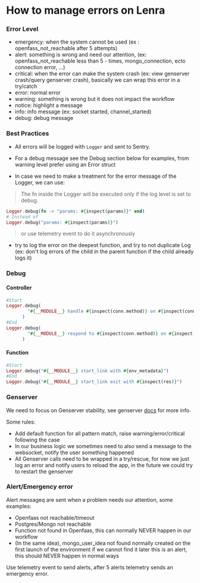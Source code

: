 # How to manage errors on Lenra

### Error Level

- emergency: when the system cannot be used (ex : openfass_not_reachable after 5 attempts)  
- alert: something is wrong and need our attention, (ex: openfass_not_reachable less than 5 - times, mongo_connection, ecto connection error, ...)  
- critical: when the error can make the system crash (ex: view genserver crash/query genserver crash), basically we can wrap this error in a try/catch  
- error: normal error  
- warning: something is wrong but it does not impact the workflow  
- notice: highlight a message  
- info: info message (ex: socket started, channel_started)  
- debug: debug message  

### Best Practices
- All errors will be logged with `Logger` and sent to Sentry.

- For a debug message see the Debug section below for examples, from warning level prefer using an Error struct

- In case we need to make a treatment for the error message of the Logger, we can use:

>The fn inside the Logger will be executed only if the log level is set to debug.

```elixir
Logger.debug(fn -> "params: #{inspect(params)}" end)
# Instead of
Logger.debug("params: #{inspect(params)}")
```

> or use telemetry event to do it asynchronously

- try to log the error on the deepest function, and try to not duplicate Log (ex: don't log errors of the child in the parent function if the child already logs it)

### Debug

#### Controller

```elixir
#Start
Logger.debug(
        "#{__MODULE__} handle #{inspect(conn.method)} on #{inspect(conn.request_path)} with path_params #{inspect(conn.path_params)} and body_params #{inspect(conn.body_params)}"
      )
#End
Logger.debug(
        "#{__MODULE__} respond to #{inspect(conn.method)} on #{inspect(conn.request_path)} with res #{inspect(<res>)}"
      )
```

#### Function
```elixir
#Start
Logger.debug("#{__MODULE__} start_link with #{env_metadata}")
#End
Logger.debug("#{__MODULE__} start_link exit with #{inspect(res)}")
```


### Genserver

We need to focus on Genserver stability, see genserver [docs](docs/errorsLogic.md) for more info.

Some rules:
- Add default function for all pattern match, raise warning/error/critical following the case
- In our business logic we sometimes need to also send a message to the websocket, notify the user something happened
- All Genserver calls need to be wrapped in a try/rescue, for now we just log an error and notify users to reload the app, in the future we could try to restart the genserver

### Alert/Emergency error  
  
Alert messageq are sent when a problem needs our attention, some examples:
- Openfaas not reachable/timeout
- Postgres/Mongo not reachable
- Function not found in Openfaas, this can normally NEVER happen in our workflow
- (In the same idea), mongo_user_idea not found normally created on the first launch of the environment if we cannot find it later this is an alert, this should NEVER happen in normal ways

Use telemetry event to send alerts, after 5 alerts telemetry sends an emergency error.